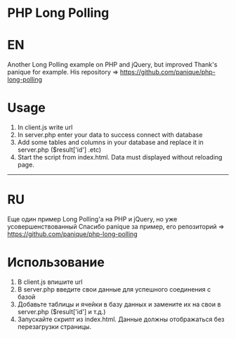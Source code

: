 # PHP Long Polling

# EN

Another Long Polling example on PHP and jQuery, but improved
Thank's panique for example. His repository => https://github.com/panique/php-long-polling

# Usage
1. In client.js write url
2. In server.php enter your data to success connect with database
3. Add some tables and columns in your database and replace it in server.php ($result['id'] .etc)
4. Start the script from index.html. Data must displayed without reloading page.

-------------------------------------------------------------------------------------------
# RU

Еще один пример Long Polling'a на PHP и jQuery, но уже усовершенствованный
Спасибо panique за пример, его репозиторий => https://github.com/panique/php-long-polling

# Использование
1. В client.js впишите url
2. В server.php введите свои данные для успешного соединения с базой
3. Добавьте таблицы и ячейки в базу данных и замените их на свои в server.php ($result['id'] и т.д.)
4. Запускайте скрипт из index.html. Данные должны отображаться без перезагрузки страницы.
